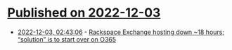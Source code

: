 # [Published on 2022-12-03](index.md)

* [2022-12-03, 02:43:06](https://news.ycombinator.com/item?id=33839941) - [Rackspace Exchange hosting down ~18 hours; “solution” is to start over on O365](https://twitter.com/rackspace/status/1598854426105548801)
